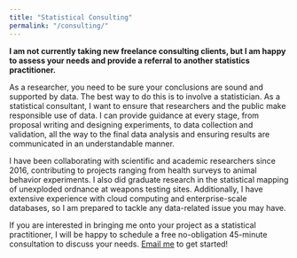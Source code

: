```yaml
---
title: "Statistical Consulting"
permalink: "/consulting/"
---
```



**I am not currently taking new freelance consulting clients, but I am happy
to assess your needs and provide a referral to another statistics
practitioner.**

As a researcher, you need to be sure your conclusions are sound and supported
by data. The best way to do this is to involve a statistician. As a statistical
consultant, I want to ensure that researchers and the public make responsible
use of data. I can provide guidance at every stage, from proposal writing and
designing experiments, to data collection and validation, all the way to the
final data analysis and ensuring results are communicated in an understandable
manner.

I have been collaborating with scientific and academic researchers since 2016,
contributing to projects ranging from health surveys to animal behavior
experiments. I also did graduate research in the statistical mapping of
unexploded ordnance at weapons testing sites. Additionally, I have extensive
experience with cloud computing and enterprise-scale databases, so I am
prepared to tackle any data-related issue you may have.

If you are interested in bringing me onto your project as a statistical
practitioner, I will be happy to schedule a free no-obligation 45-minute
consultation to discuss your needs. [Email me](mailto:flagg.ka@gmail.com) to
get started!

